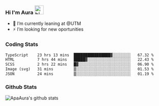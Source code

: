 ### Hi I'm Aura <img src="https://user-images.githubusercontent.com/1303154/88677602-1635ba80-d120-11ea-84d8-d263ba5fc3c0.gif" width="28px" alt="hi">

- 🔭 I’m currently leaning at @UTM
- ⚡ I’m looking for new oportunities


### Coding Stats

<!--START_SECTION:waka-->

```txt
TypeScript    23 hrs 13 mins  ████████████████▓░░░░░░░░   67.32 %
HTML          7 hrs 44 mins   █████▓░░░░░░░░░░░░░░░░░░░   22.43 %
SCSS          2 hrs 22 mins   █▓░░░░░░░░░░░░░░░░░░░░░░░   06.90 %
Image (svg)   31 mins         ▒░░░░░░░░░░░░░░░░░░░░░░░░   01.53 %
JSON          24 mins         ▒░░░░░░░░░░░░░░░░░░░░░░░░   01.19 %
```

<!--END_SECTION:waka-->

### Github Stats

![ApaAura's github stats](https://github-readme-stats.vercel.app/api?username=ApaAura&count_private=true&theme=tokyonight&hide=contribs,prs)
